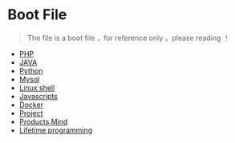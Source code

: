 # Boot File

> The file is a boot file ，for reference only ，please reading ！

- [PHP](PHP\README.md)
- [JAVA]()
- [Python]()
- [Mysql]()
- [Linux shell]()
- [Javascripts]()
- [Docker]()
- [Project]()
- [Products Mind]()
- [Lifetime programming]()


